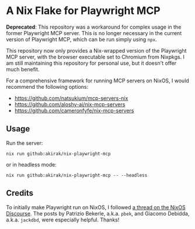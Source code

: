 # A Nix Flake for Playwright MCP
**Deprecated**: This repository was a workaround for complex usage in the former
Playwright MCP server. This is no longer necessary in the current version of
Playwright MCP, which can be run simply using `npx`.

This repository now only provides a Nix-wrapped version of the Playwright MCP
server, with the browser executable set to Chromium from Nixpkgs. I am still
maintaining this repository for personal use, but it doesn't offer much benefit.

For a comprehensive framework for running MCP servers on NixOS, I would
recommend the following options:

- https://github.com/natsukium/mcp-servers-nix
- https://github.com/aloshy-ai/nix-mcp-servers
- https://github.com/cameronfyfe/nix-mcp-servers
## Usage
Run the server:

``` shell
nix run github:akirak/nix-playwright-mcp
```

or in headless mode:

``` shell
nix run github:akirak/nix-playwright-mcp -- --headless
```
## Credits
To initially make Playwright run on NixOS, I followed [a thread on the NixOS
Discourse](https://discourse.nixos.org/t/running-playwright-tests/25655/). The
posts by Patrizio Bekerle, a.k.a. `pbek`, and Giacomo Debidda, a.k.a. `jackdbd`,
were especially helpful. Thanks!
